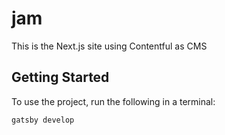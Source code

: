 # jam

This is the Next.js site using Contentful as CMS

## Getting Started

To use the project, run the following in a terminal:

```bash
gatsby develop
```
